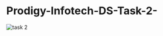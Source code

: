 # Prodigy-Infotech-DS-Task-2-

![task 2](https://github.com/user-attachments/assets/ad08ade4-d823-4f43-b095-bd525fb3fb7c)

